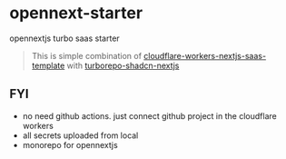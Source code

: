 # opennext-starter
opennextjs turbo saas starter

> This is simple combination of [cloudflare-workers-nextjs-saas-template](https://github.com/LubomirGeorgiev/cloudflare-workers-nextjs-saas-template) with [turborepo-shadcn-nextjs](https://github.com/gmickel/turborepo-shadcn-nextjs)

## FYI

- no need github actions. just connect github project in the cloudflare workers
- all secrets uploaded from local
- monorepo for opennextjs